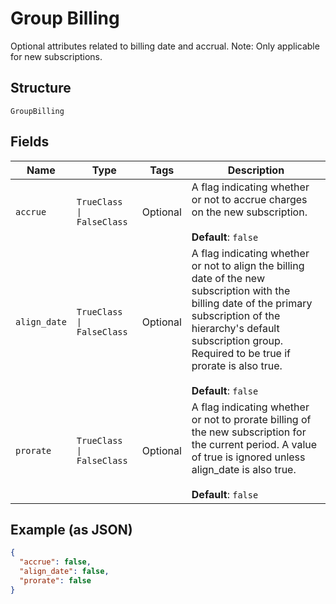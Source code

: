 
# Group Billing

Optional attributes related to billing date and accrual. Note: Only applicable for new subscriptions.

## Structure

`GroupBilling`

## Fields

| Name | Type | Tags | Description |
|  --- | --- | --- | --- |
| `accrue` | `TrueClass \| FalseClass` | Optional | A flag indicating whether or not to accrue charges on the new subscription.<br><br>**Default**: `false` |
| `align_date` | `TrueClass \| FalseClass` | Optional | A flag indicating whether or not to align the billing date of the new subscription with the billing date of the primary subscription of the hierarchy's default subscription group. Required to be true if prorate is also true.<br><br>**Default**: `false` |
| `prorate` | `TrueClass \| FalseClass` | Optional | A flag indicating whether or not to prorate billing of the new subscription for the current period. A value of true is ignored unless align_date is also true.<br><br>**Default**: `false` |

## Example (as JSON)

```json
{
  "accrue": false,
  "align_date": false,
  "prorate": false
}
```

